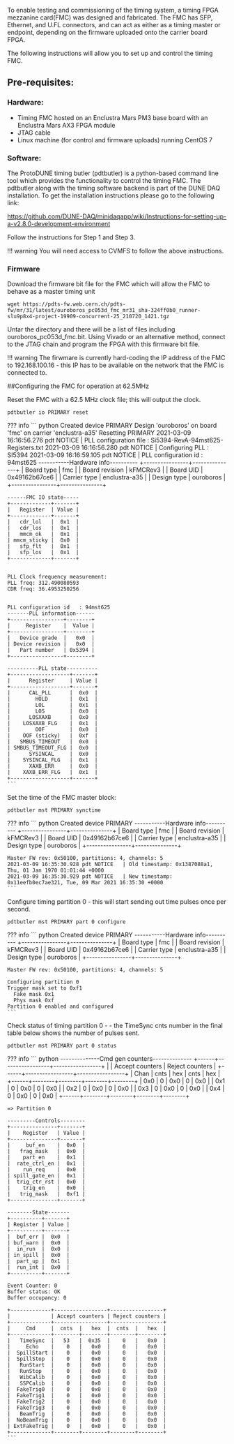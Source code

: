 To enable testing and commissioning of the timing system, a timing FPGA mezzanine card(FMC) was designed and fabricated.  The FMC has SFP, Ethernet,  and  U.FL  connectors,  and  can  act  as  either  as  a  timing  master  or endpoint, depending on the firmware uploaded onto the carrier board FPGA.

The following instructions will allow you to set up and control the timing FMC. 

## Pre-requisites:

### Hardware: 

* Timing FMC hosted on an Enclustra Mars PM3  base  board  with  an  Enclustra  Mars  AX3  FPGA  module
* JTAG  cable
* Linux machine (for control and firmware uploads) running CentOS 7


### Software: 

The ProtoDUNE timing butler (pdtbutler) is a python-based command line tool which provides the functionality to control the timing FMC.
The pdtbutler along with the timing software backend is part of the DUNE DAQ installation. To get the installation instructions please go to the following link:

https://github.com/DUNE-DAQ/minidaqapp/wiki/Instructions-for-setting-up-a-v2.8.0-development-environment

Follow the instructions for Step 1 and Step 3.

!!! warning
	You will need access to CVMFS to follow the above instructions. 

### Firmware 

Download the firmware bit file for the FMC which will allow the FMC to behave as a master timing unit

 ```
 wget https://pdts-fw.web.cern.ch/pdts-fw/mr/31/latest/ouroboros_pc053d_fmc_mr31_sha-324ff0b0_runner-slu9p8x4-project-19909-concurrent-25_210720_1421.tgz
 
 ```

Untar the directory and there will be a list of files including ouroboros_pc053d_fmc.bit.
Using Vivado or an alternative method, connect to the JTAG chain and program the FPGA with this firmware bit file. 


!!! warning
	The firwmare is currently hard-coding the IP address of the FMC to 192.168.100.16 - this IP has to be available on the network that the FMC is connected to.



##Configuring the FMC for operation at 62.5MHz

 Reset the FMC with a 62.5 MHz clock file; this will output the clock.

 ```
 pdtbutler io PRIMARY reset  

 ```	

??? info 
	``` python
	Created device PRIMARY
	Design 'ouroboros' on board 'fmc' on carrier 'enclustra-a35'
	Resetting PRIMARY
	2021-03-09 16:16:56.276 pdt NOTICE   | PLL configuration file : Si5394-RevA-94mst625-Registers.txt
	2021-03-09 16:16:56.280 pdt NOTICE   | Configuring PLL        : SI5394
	2021-03-09 16:16:59.105 pdt NOTICE   | PLL configuration id   : 94mst625
	-----------Hardware info----------
	+----------------+---------------+
	|   Board type   |      fmc      |
	| Board revision |    kFMCRev3   |
	|    Board UID   | 0x49162b67ce6 |
	|  Carrier type  | enclustra-a35 |
	|   Design type  |   ouroboros   |
	+----------------+---------------+

	------FMC IO state-----
	+-------------+-------+
	|   Register  | Value |
	+-------------+-------+
	|   cdr_lol   |  0x1  |
	|   cdr_los   |  0x1  |
	|   mmcm_ok   |  0x1  |
	| mmcm_sticky |  0x0  |
	|   sfp_flt   |  0x1  |
	|   sfp_los   |  0x1  |
	+-------------+-------+


	PLL Clock frequency measurement:
	PLL freq: 312.490080593
	CDR freq: 36.4953250256


	PLL configuration id   : 94mst625
	-------PLL information------
	+-----------------+--------+
	|     Register    |  Value |
	+-----------------+--------+
	|   Device grade  |   0x0  |
	| Device revision |   0x0  |
	|   Part number   | 0x5394 |
	+-----------------+--------+

	----------PLL state----------
	+-------------------+-------+
	|      Register     | Value |
	+-------------------+-------+
	|      CAL_PLL      |  0x0  |
	|        HOLD       |  0x1  |
	|        LOL        |  0x1  |
	|        LOS        |  0x0  |
	|      LOSXAXB      |  0x0  |
	|    LOSXAXB_FLG    |  0x1  |
	|        OOF        |  0x0  |
	|    OOF (sticky)   |  0xf  |
	|   SMBUS_TIMEOUT   |  0x0  |
	| SMBUS_TIMEOUT_FLG |  0x0  |
	|      SYSINCAL     |  0x0  |
	|    SYSINCAL_FLG   |  0x1  |
	|      XAXB_ERR     |  0x0  |
	|    XAXB_ERR_FLG   |  0x1  |
	+-------------------+-------+
	```

Set the time of the FMC master block:

```
pdtbutler mst PRIMARY synctime

```
??? info 
	``` python
		Created device PRIMARY
	-----------Hardware info----------
	+----------------+---------------+
	|   Board type   |      fmc      |
	| Board revision |    kFMCRev3   |
	|    Board UID   | 0x49162b67ce6 |
	|  Carrier type  | enclustra-a35 |
	|   Design type  |   ouroboros   |
	+----------------+---------------+

	Master FW rev: 0x50100, partitions: 4, channels: 5
	2021-03-09 16:35:30.928 pdt NOTICE   | Old timestamp: 0x1387088a1, Thu, 01 Jan 1970 01:01:44 +0000
	2021-03-09 16:35:30.929 pdt NOTICE   | New timestamp: 0x11eefb0ec7ae321, Tue, 09 Mar 2021 16:35:30 +0000
	```


Configure timing partition 0 - this will start sending out time pulses once per second.

```
pdtbutler mst PRIMARY part 0 configure

```

??? info 
	``` python
		Created device PRIMARY
	-----------Hardware info----------
	+----------------+---------------+
	|   Board type   |      fmc      |
	| Board revision |    kFMCRev3   |
	|    Board UID   | 0x49162b67ce6 |
	|  Carrier type  | enclustra-a35 |
	|   Design type  |   ouroboros   |
	+----------------+---------------+

	Master FW rev: 0x50100, partitions: 4, channels: 5

	Configuring partition 0
	Trigger mask set to 0xf1
	  Fake mask 0x1
	  Phys mask 0xf
	Partition 0 enabled and configured
	```

Check status of timing partition 0 - - the TimeSync cnts number in the final table below shows the number of pulses sent.

```
pdtbutler mst PRIMARY part 0 status 

```

??? info 
	``` python
	--------------Cmd gen counters--------------
	+------+-----------------+-----------------+
	|      | Accept counters | Reject counters |
	+------+-----------------+-----------------+
	| Chan |  cnts  |   hex  |  cnts  |   hex  |
	+------+--------+--------+--------+--------+
	|  0x0 |    0   |   0x0  |    0   |   0x0  |
	|  0x1 |    0   |   0x0  |    0   |   0x0  |
	|  0x2 |    0   |   0x0  |    0   |   0x0  |
	|  0x3 |    0   |   0x0  |    0   |   0x0  |
	|  0x4 |    0   |   0x0  |    0   |   0x0  |
	+------+--------+--------+--------+--------+


	=> Partition 0

	---------Controls--------
	+---------------+-------+
	|    Register   | Value |
	+---------------+-------+
	|     buf_en    |  0x0  |
	|   frag_mask   |  0x0  |
	|    part_en    |  0x1  |
	|  rate_ctrl_en |  0x1  |
	|    run_req    |  0x0  |
	| spill_gate_en |  0x1  |
	|  trig_ctr_rst |  0x0  |
	|    trig_en    |  0x0  |
	|   trig_mask   |  0xf1 |
	+---------------+-------+

	--------State-------
	+----------+-------+
	| Register | Value |
	+----------+-------+
	|  buf_err |  0x0  |
	| buf_warn |  0x0  |
	|  in_run  |  0x0  |
	| in_spill |  0x0  |
	|  part_up |  0x1  |
	|  run_int |  0x0  |
	+----------+-------+

	Event Counter: 0
	Buffer status: OK
	Buffer occupancy: 0

	+-------------+-----------------+-----------------+
	|             | Accept counters | Reject counters |
	+-------------+-----------------+-----------------+
	|     Cmd     |  cnts  |   hex  |  cnts  |   hex  |
	+-------------+--------+--------+--------+--------+
	|   TimeSync  |   53   |  0x35  |    0   |   0x0  |
	|     Echo    |    0   |   0x0  |    0   |   0x0  |
	|  SpillStart |    0   |   0x0  |    0   |   0x0  |
	|  SpillStop  |    0   |   0x0  |    0   |   0x0  |
	|   RunStart  |    0   |   0x0  |    0   |   0x0  |
	|   RunStop   |    0   |   0x0  |    0   |   0x0  |
	|   WibCalib  |    0   |   0x0  |    0   |   0x0  |
	|   SSPCalib  |    0   |   0x0  |    0   |   0x0  |
	|  FakeTrig0  |    0   |   0x0  |    0   |   0x0  |
	|  FakeTrig1  |    0   |   0x0  |    0   |   0x0  |
	|  FakeTrig2  |    0   |   0x0  |    0   |   0x0  |
	|  FakeTrig3  |    0   |   0x0  |    0   |   0x0  |
	|   BeamTrig  |    0   |   0x0  |    0   |   0x0  |
	|  NoBeamTrig |    0   |   0x0  |    0   |   0x0  |
	| ExtFakeTrig |    0   |   0x0  |    0   |   0x0  |
	+-------------+--------+--------+--------+--------+
	```

    













